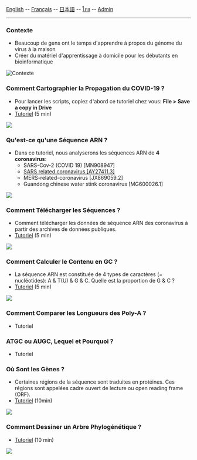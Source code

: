 [English](../en/) -- [Français](../fr/) -- [日本語](../ja/) -- [ไทย](../th/) -- [Admin](../admin.md)

***

### Contexte

* Beaucoup de gens ont le temps d'apprendre à propos du génome du virus à la maison
* Créer du matériel d'apprentissage à domicile pour les débutants en bioinformatique

![Contexte](https://user-images.githubusercontent.com/4862919/78474337-132c4e00-776e-11ea-86da-6f09aaa1aef8.jpg)

### Comment Cartographier la Propagation du COVID-19 ?

* Pour lancer les scripts, copiez d'abord ce tutoriel chez vous: **File > Save a copy in Drive**
* [Tutoriel](https://colab.research.google.com/drive/1zBD5DzbK2Yz2-oPiFgWn8JTIfeFbs8UA) (5 min)

![](https://user-images.githubusercontent.com/4862919/78878771-20eb1780-7a7d-11ea-85da-71049fea984e.jpg)

### Qu'est-ce qu'une Séquence ARN ?
* Dans ce tutoriel, nous analyserons les séquences ARN de **4 coronavirus**:
  * SARS-Cov-2 (COVID 19) [MN908947]
  * [SARS related coronavirus [AY27411.3]](https://www.ncbi.nlm.nih.gov/nuccore/AY274119.3)
  * MERS-related-coronavirus [JX869059.2]
  * Guandong chinese water stink coronavirus [MG600026.1]

![](https://user-images.githubusercontent.com/4862919/78664676-b4e2a500-78fe-11ea-82da-ade58ad0813c.jpg)

### Comment Télécharger les Séquences ?

* Comment télécharger les données de séquence ARN des coronavirus à partir des archives de données publiques.
* [Tutoriel](https://colab.research.google.com/drive/1fzwQZY71kBxUYevOSuTcOr-ozmdFtJz6) (5 min)

![](https://user-images.githubusercontent.com/4862919/78663059-b2328080-78fb-11ea-8b13-0f78289c9236.jpg)

### Comment Calculer le Contenu en GC ?

* La séquence ARN est constituée de 4 types de caractères (= nucléotides): A & T(U) & G & C. Quelle est la proportion de G & C ?
* [Tutoriel](https://colab.research.google.com/drive/1FF6af2lpa7_2gvE3TpThveq9zw7XARRt) (5 min)

![](https://user-images.githubusercontent.com/4862919/78663068-b52d7100-78fb-11ea-92c1-8e68a9377a81.jpg)

### Comment Comparer les Longueurs des Poly-A ?

* Tutoriel

### ATGC ou AUGC, Lequel et Pourquoi ?

* Tutoriel

### Où Sont les Gènes ?

* Certaines régions de la séquence sont traduites en protéines. Ces régions sont appelées cadre ouvert de lecture ou open reading frame (ORF).
* [Tutoriel](https://colab.research.google.com/drive/1wLQqviJUX5WVxJSFzTWoxila__I2wV2v) (10min)

![](https://user-images.githubusercontent.com/4862919/78889076-31a38980-7a8d-11ea-861c-9ab4c4026343.jpg)

### Comment Dessiner un Arbre Phylogénétique ?

* [Tutoriel](https://colab.research.google.com/drive/1gNeF1gBOgGruXweBL77qcOm6rjp1wxvA) (10 min)

![](https://user-images.githubusercontent.com/4862919/78868580-630c5d00-7a6d-11ea-92f3-f16dd7060dd1.jpg)
